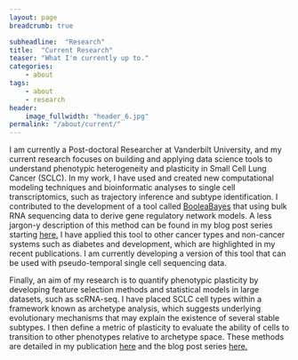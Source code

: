 ```yaml
---
layout: page
breadcrumb: true

subheadline:  "Research"
title:  "Current Research"
teaser: "What I'm currently up to."
categories:
    - about
tags:
    - about
    - research
header:
    image_fullwidth: "header_6.jpg"
permalink: "/about/current/"
---
```



I am currently a Post-doctoral Researcher at Vanderbilt University, and my current research focuses on building and applying data science tools to understand phenotypic heterogeneity and plasticity in Small Cell Lung Cancer (SCLC). In my work, I have used and created new computational modeling techniques and bioinformatic analyses to single cell transcriptomics, such as trajectory inference and subtype identification. I contributed to the development of a tool called <a href=' https://smgroves.github.io/projects/booleabayes/'>BooleaBayes</a> that using bulk RNA sequencing data to derive gene regulatory network models. A less jargon-y description of this method can be found in my blog post series starting <a href=' https://smgroves.github.io/projects/booleabayes/1'>here.</a> I have applied this tool to other cancer types and non-cancer systems such as diabetes and development, which are highlighted in my recent publications. I am currently developing a version of this tool that can be used with pseudo-temporal single cell sequencing data.

Finally, an aim of my research is to quantify phenotypic plasticity by developing feature selection methods and statistical models in large datasets, such as scRNA-seq. I have placed SCLC cell types within a framework known as archetype analysis, which suggests underlying evolutionary mechanisms that may explain the existence of several stable subtypes. I then define a metric of plasticity to evaluate the ability of cells to transition to other phenotypes relative to archetype space. These methods are detailed in my publication <a href='https://www.cell.com/cell-systems/fulltext/S2405-4712(22)00313-1'>here</a> and the blog post series <a href=' https://smgroves.github.io/projects/mazebox/'>here.</a> 